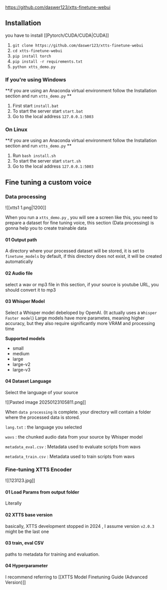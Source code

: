 
https://github.com/daswer123/xtts-finetune-webui

## Installation

you have to install [[Pytorch/CUDA/CUDA|CUDA]]

1. `git clone https://github.com/daswer123/xtts-finetune-webui`
2.  `cd xtts-finetune-webui`
3.  `pip install torch`
4.  `pip install -r requirements.txt`
5.  `python xtts_demo.py`

### If you're using Windows

**if you are using  an Anaconda virtual environment follow the Installation section and run `xtts_demo.py` **

1. First start `install.bat`
2. To start the server start `start.bat`
3. Go to the local address `127.0.0.1:5003`

### On Linux

**if you are using  an Anaconda virtual environment follow the Installation section and run `xtts_demo.py` **

1. Run `bash install.sh`
2. To start the server start `start.sh`
3. Go to the local address `127.0.0.1:5003`


## Fine tuning a custom voice

### Data processing

![[xtts1 1.png|1200]]

When you run a `xtts_demo.py` , you will see a screen like this, you need to prepare a dataset for fine tuning voice, this section (Data processing) is gonna help you to create trainable data


#### 01 Output path

A directory where your processed dataset will be stored, it is set to `finetune_models` by default, if this directory does not exist, it will be created automatically

#### 02 Audio file

select a wav or mp3 file in this section, if your source is youtube URL, you should convert it to mp3

#### 03 Whisper Model

Select a Whisper model debeloped by OpenAI. (It actually uses a `Whisper Faster model`)
Large models have more parametes, meaning higher accuracy, but they also require significantly more VRAM and processing time

**Supported models**

- small
- medium
- large
- large-v2
- large-v3

#### 04 Dataset Language

Select the language of your source


![[Pasted image 20250123105811.png]]

When `data processing` is complete. your directory will contain a folder where the processed data is stored.

`lang.txt` : the language you selected

`wavs` : the chunked audio data from your source by Whisper model

`metadata_eval.csv` : Metadata used to evaluate scripts from wavs

`metadata_train.csv` : Metadata used to train scripts from wavs


### Fine-tuning XTTS Encoder

![[123123.jpg]]

#### 01 Load Params from output folder

Literally

#### 02 XTTS base version

basically, XTTS development stopped in 2024 , I assume version `v2.0.3` might be the last one

#### 03 train, eval CSV

paths to metadata for training and evaluation.

#### 04 Hyperparameter

I recommend referring to [[XTTS Model Finetuning Guide (Advanced Version)]]


